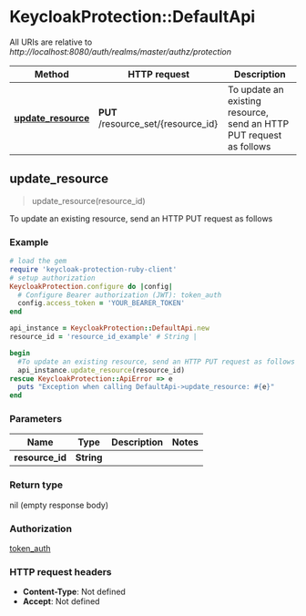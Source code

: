 # KeycloakProtection::DefaultApi

All URIs are relative to *http://localhost:8080/auth/realms/master/authz/protection*

Method | HTTP request | Description
------------- | ------------- | -------------
[**update_resource**](DefaultApi.md#update_resource) | **PUT** /resource_set/{resource_id} | To update an existing resource, send an HTTP PUT request as follows



## update_resource

> update_resource(resource_id)

To update an existing resource, send an HTTP PUT request as follows

### Example

```ruby
# load the gem
require 'keycloak-protection-ruby-client'
# setup authorization
KeycloakProtection.configure do |config|
  # Configure Bearer authorization (JWT): token_auth
  config.access_token = 'YOUR_BEARER_TOKEN'
end

api_instance = KeycloakProtection::DefaultApi.new
resource_id = 'resource_id_example' # String | 

begin
  #To update an existing resource, send an HTTP PUT request as follows
  api_instance.update_resource(resource_id)
rescue KeycloakProtection::ApiError => e
  puts "Exception when calling DefaultApi->update_resource: #{e}"
end
```

### Parameters


Name | Type | Description  | Notes
------------- | ------------- | ------------- | -------------
 **resource_id** | **String**|  | 

### Return type

nil (empty response body)

### Authorization

[token_auth](../README.md#token_auth)

### HTTP request headers

- **Content-Type**: Not defined
- **Accept**: Not defined


